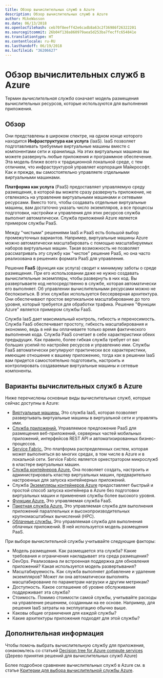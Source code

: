 ```yaml
---
title: Обзор вычислительных служб в Azure
description: Обзор вычислительных служб в Azure
author: MikeWasson
ms.date: 06/13/2018
ms.openlocfilehash: ceb70f8eeff42e6cadb8a63c2f36986f26322201
ms.sourcegitcommit: 26b04f138a860979aea5d253ba7fecffc654841e
ms.translationtype: HT
ms.contentlocale: ru-RU
ms.lasthandoff: 06/19/2018
ms.locfileid: "36206627"
---
```

# <a name="overview-of-azure-compute-options"></a>Обзор вычислительных служб в Azure

Термин *вычислительная служба* означает модель размещения вычислительных ресурсов, которые используются для выполнения приложения. 

## <a name="overview"></a>Обзор

Они представлены в широком спектре, на одном конце которого находится **Инфраструктура как услуга** (IaaS). IaaS позволяет подготавливать требуемые виртуальные машины вместе с компонентами сети и хранилища. На этих виртуальных машинах вы можете развернуть любые приложения и программное обеспечение. Эта модель ближе всего к традиционной локальной среде, с тем отличием, что инфраструктурой управляет корпорация Майкрософт. Как и прежде, вы самостоятельно управляете отдельными виртуальными машинами.  

**Платформа как услуга** (PaaS) предоставляет управляемую среду размещения, в которой вы можете сразу развернуть приложение, не отвлекаясь на управление виртуальными машинами и сетевыми ресурсами. Вместо того, чтобы создавать отдельные виртуальные машины, вам достаточно указать число экземпляров, а все процессы подготовки, настройки и управления для этих ресурсов служба выполнит автоматически. Служба приложений Azure является примером службы PaaS.

Между "чистыми" решениями IaaS и PaaS есть большой выбор промежуточных вариантов. Например, виртуальные машины Azure можно автоматически масштабировать с помощью масштабируемых наборов виртуальных машин. Такая возможность не позволяет рассматривать эту службу как "чистое" решение PaaS, но она часто реализована в решениях формата PaaS для управления.

Решение **FaaS** (функция как услуга) сводит к минимуму заботы о среде размещения. При его использовании даже не нужно создавать вычислительные экземпляры, чтобы развернуть в них код. Вы развертываете код непосредственно в службе, которая автоматически его выполняет. Об управлении вычислительными ресурсами можно не беспокоиться. В этих службах используется бессерверная архитектура. Они обеспечивают простое вертикальное масштабирование до того уровня, который требуется для обработки трафика. Решение "Функции Azure" является примером службы FaaS.

Служба IaaS дает максимальный контроль, гибкость и переносимость. Служба FaaS обеспечивает простоту, гибкость масштабирования и экономию, ведь в ней вы оплачиваете только время фактического выполнения кода. Служба PaaS сочетает в себе характеристики обеих предыдущих. Как правило, более гибкая служба требует от вас больших усилий по настройке ресурсов и управлению ими. Службы FaaS автоматически регулируют практически все характеристики, имеющие отношение к вашему приложению, тогда как в решении IaaS вам придется самостоятельно подготовить, настроить и контролировать создаваемые виртуальные машины и сетевые компоненты.

## <a name="azure-compute-options"></a>Варианты вычислительных служб в Azure

Ниже перечислены основные виды вычислительных служб, которые сейчас доступны в Azure:

- [Виртуальные машины.](/azure/virtual-machines/) Это служба IaaS, которая позволяет развертывать виртуальные машины в виртуальной сети и управлять ими.
- [Служба приложений.](/azure/app-service/app-service-value-prop-what-is) Управляемое предложение PaaS для размещения веб-приложений, серверных частей мобильных приложений, интерфейсов REST API и автоматизированных бизнес-процессов.
- [Service Fabric.](/azure/service-fabric/service-fabric-overview) Это платформа распределенных систем, которая может выполняться во многих средах, в том числе в Azure и в локальной сети. Service Fabric является оркестратором микрослужб в кластере виртуальных машин. 
- [Служба контейнеров Azure.](/azure/container-service/container-service-intro) Она позволяет создать, настроить и администрировать кластер виртуальных машин, предварительно настроенных для запуска контейнерных приложений.
- Служба [Экземпляры контейнеров Azure](/azure/container-instances/container-instances-overview) предоставляет быстрый и простой способ запуска контейнера в Azure без подготовки виртуальных машин и применения службы более высокого уровня.
- [Функции Azure.](/azure/azure-functions/functions-overview) Это управляемая служба FaaS.
- [Пакетная служба Azure.](/azure/batch/batch-technical-overview) Это управляемая служба для выполнения приложений параллельных и высокопроизводительных крупномасштабных вычислений (HPC).
- [Облачные службы.](/azure/cloud-services/cloud-services-choose-me) Это управляемая служба для выполнения облачных приложений. В ней используется модель размещения PaaS. 

При выборе вычислительной службы учитывайте следующие факторы:

- Модель размещения. Как размещается эта служба? Какие требования и ограничения накладывает эта среда размещения? 
- DevOps. Реализована ли встроенная поддержка для обновления приложений? Какая используется модель развертывания?
- Масштабируемость. Как служба выполняет добавление и удаление экземпляров? Может ли она автоматически выполнять масштабирование по параметрам нагрузки и другим метрикам? 
- Доступность. Какое соглашение об уровне обслуживания поддерживает эта служба? 
- Стоимость. Помимо стоимости самой службы, учитывайте расходы на управление решением, созданным на ее основе. Например, для решения IaaS затраты на эксплуатацию обычно выше.
- Каковы общие ограничения для каждой службы? 
- Какие архитектуры приложения подходят для этой службы? 

## <a name="next-steps"></a>Дополнительная информация

Чтобы помочь выбрать вычислительную службу для приложения, ознакомьтесь со статьей [Decision tree for Azure compute services](./compute-decision-tree.md) (Дерево принятия решений для вычислительных служб Azure)

Более подробное сравнение вычислительных служб в Azure см. в статье [Критерии для выбора вычислительной службы Azure](./compute-comparison.md).
